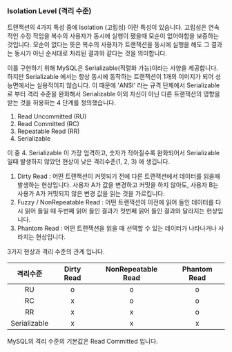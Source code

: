 ### Isolation Level (격리 수준)

트랜잭션의 4가지 특성 중에 Isolation (고립성) 이란 특성이 있습니다.
고립성은 연속적인 수정 작업을 복수의 사용자가 동시에 실행이 됐을때 모순이 없어야함을 보증하는 것입니다. 모순이 없다는 뜻은 복수의 사용자가 트랜잭션을 동시에 실행을 해도 그 결과는 동시가 아닌 순서대로 처리된 결과와 같다는 것을 의미합니다.

이를 구현하기 위해 MySQL은 Serializable(직렬화 가능)이라는 사양을 제공합니다. 하지만 Serializable 에서는 항상 동시에 동작하는 트랜잭션이 1개의 이미지가 되어 성능면에서는 실용적이지 않습니다. 이 때문에 'ANSI' 라는 규격 단체에서 Serializable 로 부터 격리 수준을 완화해서 Serializable 이외 자신이 아닌 다른 트랜잭션의 영향을 받는 것을 허용하는 4 단계를 정의했습니다.

1. Read Uncommitted (RU)
2. Read Committed (RC)
3. Repeatable Read (RR)
4. Serializable

이 중 4. Serializable 이 가장 엄격하고, 숫자가 작아질수록 완화되어서 Serializable 일때 발생하지 않았던 현상이 낮은 격리수준(1, 2, 3) 에 생깁니다.

1. Dirty Read : 어떤 트랜잭션이 커밋되기 전에 다른 트랜잭션에서 데이터를 읽을때 발생하는 현상입니다. 사용자 A가 값을 변경하고 커밋을 하지 않아도, 사용자 B는 사용가 A가 커밋되지 않은 변경 값을 읽는 것을 가르킵니다.
2. Fuzzy / NonRepeatable Read : 어떤 트랜잭션이 이전에 읽어 들인 데이터를 다시 읽어 들일 때 두번째 읽어 들인 결과가 첫번째 읽어 들인 결과와 달라지는 현상입니다.
3. Phantom Read : 어떤 트랜잭션을 읽을 때 선택할 수 있는 데이터가 나타나거나 사라지는 현상입니다.

3가지 현상과 격리 수준의 관계 입니다.

|격리수준| Dirty Read | NonRepeatable Read | Phantom Read |
|:------:|:----------:|:--------:|:------:|
|RU| o | o | o |
|RC| x | o | o |
|RR| x | x | o |
|Serializable| x | x| x|

MySQL의 격리 수준의 기본값은 Read Committed 입니다.
